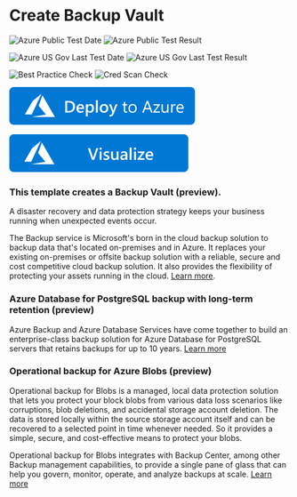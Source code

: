 # Create Backup Vault

![Azure Public Test Date](https://azurequickstartsservice.blob.core.windows.net/badges/101-backup-vault-basic/PublicLastTestDate.svg)
![Azure Public Test Result](https://azurequickstartsservice.blob.core.windows.net/badges/101-backup-vault-basic/PublicDeployment.svg)

![Azure US Gov Last Test Date](https://azurequickstartsservice.blob.core.windows.net/badges/101-backup-vault-basic/FairfaxLastTestDate.svg)
![Azure US Gov Last Test Result](https://azurequickstartsservice.blob.core.windows.net/badges/101-backup-vault-basic/FairfaxDeployment.svg)

![Best Practice Check](https://azurequickstartsservice.blob.core.windows.net/badges/101-backup-vault-basic/BestPracticeResult.svg)
![Cred Scan Check](https://azurequickstartsservice.blob.core.windows.net/badges/101-backup-vault-basic/CredScanResult.svg)

[![Deploy To Azure](https://raw.githubusercontent.com/Azure/azure-quickstart-templates/master/1-CONTRIBUTION-GUIDE/images/deploytoazure.svg?sanitize=true)](https://portal.azure.com/#create/Microsoft.Template/uri/https%3A%2F%2Fraw.githubusercontent.com%2FAzure%2Fazure-quickstart-templates%2Fmaster%2F101-backup-vault-basic%2Fazuredeploy.json)

[![Visualize](https://raw.githubusercontent.com/Azure/azure-quickstart-templates/master/1-CONTRIBUTION-GUIDE/images/visualizebutton.svg?sanitize=true)](http://armviz.io/#/?load=https%3A%2F%2Fraw.githubusercontent.com%2FAzure%2Fazure-quickstart-templates%2Fmaster%2F101-backup-vault-basic%2Fazuredeploy.json)

### This template creates a Backup Vault (preview).

A disaster recovery and data protection strategy keeps your business running when unexpected events occur.

The Backup service is Microsoft's born in the cloud backup solution to backup data that's located on-premises and in Azure. It replaces your existing on-premises or offsite backup solution with a reliable, secure and cost competitive cloud backup solution. It also provides the flexibility of protecting your assets running in the cloud. [Learn more](http://aka.ms/backup-learn-more/).

### Azure Database for PostgreSQL backup with long-term retention (preview)

Azure Backup and Azure Database Services have come together to build an enterprise-class backup solution for Azure Database for PostgreSQL servers that retains backups for up to 10 years. [Learn more](https://docs.microsoft.com/en-us/azure/backup/backup-azure-database-postgresql)

### Operational backup for Azure Blobs (preview)

Operational backup for Blobs is a managed, local data protection solution that lets you protect your block blobs from various data loss scenarios like corruptions, blob deletions, and accidental storage account deletion. The data is stored locally within the source storage account itself and can be recovered to a selected point in time whenever needed. So it provides a simple, secure, and cost-effective means to protect your blobs.

Operational backup for Blobs integrates with Backup Center, among other Backup management capabilities, to provide a single pane of glass that can help you govern, monitor, operate, and analyze backups at scale. [Learn more](https://docs.microsoft.com/en-us/azure/backup/blob-backup-overview)

